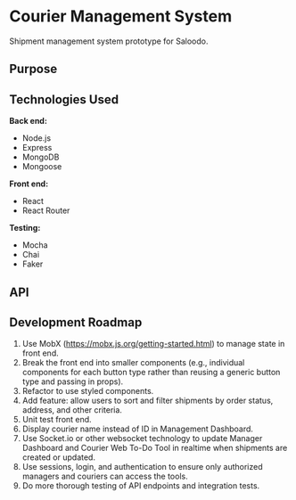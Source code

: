 # Courier Management System

Shipment management system prototype for Saloodo.

## Purpose

## Technologies Used

**Back end:**

* Node.js
* Express
* MongoDB
* Mongoose

**Front end:**

* React
* React Router

**Testing:**

* Mocha
* Chai
* Faker

## API

## Development Roadmap

1. Use MobX (https://mobx.js.org/getting-started.html) to manage state in front end.
2. Break the front end into smaller components (e.g., individual components for each button type rather than reusing a generic button type and passing in props).
3. Refactor to use styled components.
4. Add feature: allow users to sort and filter shipments by order status, address, and other criteria.
5. Unit test front end.
6. Display courier name instead of ID in Management Dashboard.
7. Use Socket.io or other websocket technology to update Manager Dashboard and Courier Web To-Do Tool in realtime when shipments are created or updated.
8. Use sessions, login, and authentication to ensure only authorized managers and couriers can access the tools.
9. Do more thorough testing of API endpoints and integration tests.

